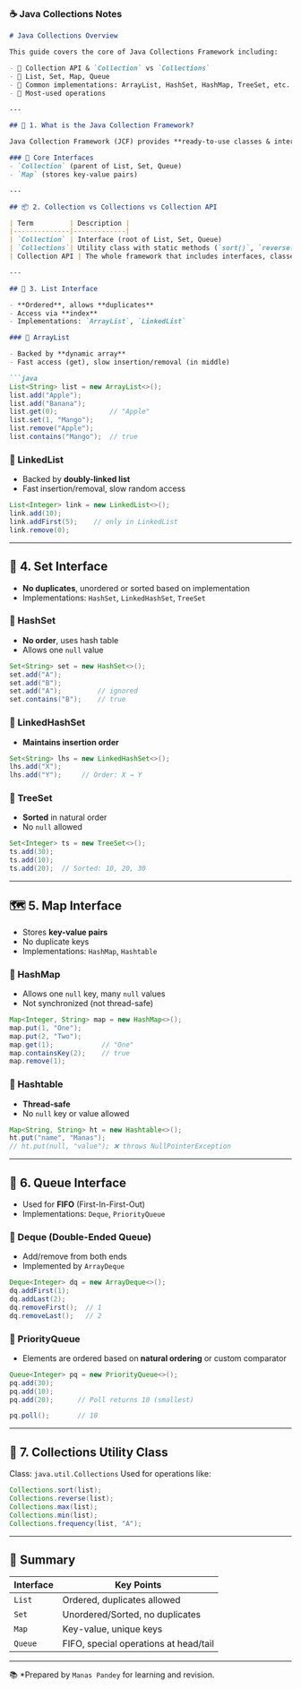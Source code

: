 

### ☕️ Java Collections Notes

````markdown
# Java Collections Overview

This guide covers the core of Java Collections Framework including:

- 🔹 Collection API & `Collection` vs `Collections`
- 🔹 List, Set, Map, Queue
- 🔹 Common implementations: ArrayList, HashSet, HashMap, TreeSet, etc.
- 🔹 Most-used operations

---

## 🧠 1. What is the Java Collection Framework?

Java Collection Framework (JCF) provides **ready-to-use classes & interfaces** to store, access, and manipulate groups of data (objects).

### 🔸 Core Interfaces
- `Collection` (parent of List, Set, Queue)
- `Map` (stores key-value pairs)

---

## 📦 2. Collection vs Collections vs Collection API

| Term         | Description |
|--------------|-------------|
| `Collection` | Interface (root of List, Set, Queue)  
| `Collections`| Utility class with static methods (`sort()`, `reverse()`, etc.)  
| Collection API | The whole framework that includes interfaces, classes, and algorithms for data structures like List, Set, Map, Queue  

---

## 📃 3. List Interface

- **Ordered**, allows **duplicates**
- Access via **index**
- Implementations: `ArrayList`, `LinkedList`

### 🔹 ArrayList

- Backed by **dynamic array**
- Fast access (get), slow insertion/removal (in middle)

```java
List<String> list = new ArrayList<>();
list.add("Apple");
list.add("Banana");
list.get(0);             // "Apple"
list.set(1, "Mango");
list.remove("Apple");
list.contains("Mango");  // true
````

### 🔹 LinkedList

* Backed by **doubly-linked list**
* Fast insertion/removal, slow random access

```java
List<Integer> link = new LinkedList<>();
link.add(10);
link.addFirst(5);    // only in LinkedList
link.remove(0);
```

---

## 🔢 4. Set Interface

* **No duplicates**, unordered or sorted based on implementation
* Implementations: `HashSet`, `LinkedHashSet`, `TreeSet`

### 🔹 HashSet

* **No order**, uses hash table
* Allows one `null` value

```java
Set<String> set = new HashSet<>();
set.add("A");
set.add("B");
set.add("A");         // ignored
set.contains("B");    // true
```

### 🔹 LinkedHashSet

* **Maintains insertion order**

```java
Set<String> lhs = new LinkedHashSet<>();
lhs.add("X");
lhs.add("Y");     // Order: X → Y
```

### 🔹 TreeSet

* **Sorted** in natural order
* No `null` allowed

```java
Set<Integer> ts = new TreeSet<>();
ts.add(30);
ts.add(10);
ts.add(20);  // Sorted: 10, 20, 30
```

---

## 🗺️ 5. Map Interface

* Stores **key-value pairs**
* No duplicate keys
* Implementations: `HashMap`, `Hashtable`

### 🔹 HashMap

* Allows one `null` key, many `null` values
* Not synchronized (not thread-safe)

```java
Map<Integer, String> map = new HashMap<>();
map.put(1, "One");
map.put(2, "Two");
map.get(1);            // "One"
map.containsKey(2);    // true
map.remove(1);
```

### 🔹 Hashtable

* **Thread-safe**
* No `null` key or value allowed

```java
Map<String, String> ht = new Hashtable<>();
ht.put("name", "Manas");
// ht.put(null, "value"); ❌ throws NullPointerException
```

---

## 🔁 6. Queue Interface

* Used for **FIFO** (First-In-First-Out)
* Implementations: `Deque`, `PriorityQueue`

### 🔹 Deque (Double-Ended Queue)

* Add/remove from both ends
* Implemented by `ArrayDeque`

```java
Deque<Integer> dq = new ArrayDeque<>();
dq.addFirst(1);
dq.addLast(2);
dq.removeFirst();  // 1
dq.removeLast();   // 2
```

### 🔹 PriorityQueue

* Elements are ordered based on **natural ordering** or custom comparator

```java
Queue<Integer> pq = new PriorityQueue<>();
pq.add(30);
pq.add(10);
pq.add(20);      // Poll returns 10 (smallest)

pq.poll();       // 10
```

---

## 🔧 7. Collections Utility Class

Class: `java.util.Collections`
Used for operations like:

```java
Collections.sort(list);
Collections.reverse(list);
Collections.max(list);
Collections.min(list);
Collections.frequency(list, "A");
```

---

## 📝 Summary

| Interface | Key Points                            |
| --------- | ------------------------------------- |
| `List`    | Ordered, duplicates allowed           |
| `Set`     | Unordered/Sorted, no duplicates       |
| `Map`     | Key-value, unique keys                |
| `Queue`   | FIFO, special operations at head/tail |

---

📚 *Prepared by ```Manas Pandey``` for learning and revision.
